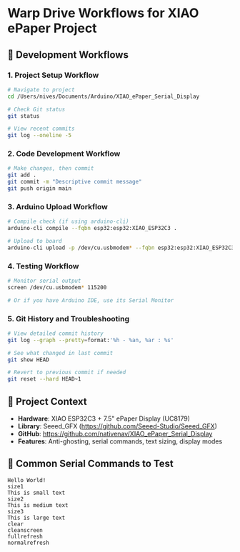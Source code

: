 # Warp Drive Workflows for XIAO ePaper Project

## 🔧 Development Workflows

### 1. Project Setup Workflow
```bash
# Navigate to project
cd /Users/nives/Documents/Arduino/XIAO_ePaper_Serial_Display

# Check Git status
git status

# View recent commits
git log --oneline -5
```

### 2. Code Development Workflow
```bash
# Make changes, then commit
git add .
git commit -m "Descriptive commit message"
git push origin main
```

### 3. Arduino Upload Workflow
```bash
# Compile check (if using arduino-cli)
arduino-cli compile --fqbn esp32:esp32:XIAO_ESP32C3 .

# Upload to board
arduino-cli upload -p /dev/cu.usbmodem* --fqbn esp32:esp32:XIAO_ESP32C3 .
```

### 4. Testing Workflow
```bash
# Monitor serial output
screen /dev/cu.usbmodem* 115200

# Or if you have Arduino IDE, use its Serial Monitor
```

### 5. Git History and Troubleshooting
```bash
# View detailed commit history
git log --graph --pretty=format:'%h - %an, %ar : %s'

# See what changed in last commit
git show HEAD

# Revert to previous commit if needed
git reset --hard HEAD~1
```

## 📁 Project Context

- **Hardware**: XIAO ESP32C3 + 7.5" ePaper Display (UC8179)
- **Library**: Seeed_GFX (https://github.com/Seeed-Studio/Seeed_GFX)
- **GitHub**: https://github.com/nativenav/XIAO_ePaper_Serial_Display
- **Features**: Anti-ghosting, serial commands, text sizing, display modes

## 🎯 Common Serial Commands to Test

```
Hello World!
size1
This is small text
size2
This is medium text  
size3
This is large text
clear
cleanscreen
fullrefresh
normalrefresh
```
